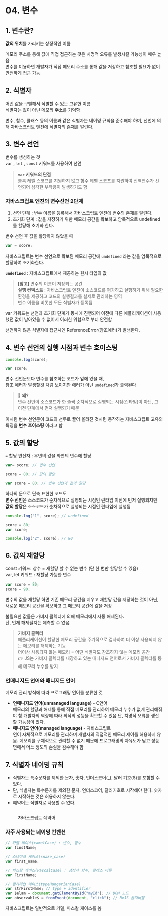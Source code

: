 # 04. 변수

## 1. 변수란?

**값의 위치**를 가리키는 상징적인 이름

메모리 주소를 통해 값에 직접 접근하는 것은 치명적 오류를 발생시킬 가능성이 매우 높음\
변수를 이용하면 개발자가 직접 메모리 주소를 통해 값을 저장하고 참조할 필요가 없이 안전하게 접근 가능

## 2. 식별자

어떤 값을 구별해서 식별할 수 있는 고유한 이름\
식별자는 값이 아닌 메모리 **주소**를 기억함

변수, 함수, 클래스 등의 이름과 같은 식별자는 네이밍 규칙을 준수해야 하며, 선언에 의해 자바스크립트 엔진에 식별자의 존재를 알린다.

## 3. 변수 선언

변수를 생성하는 것\
`var` , `let` , `const` 키워드를 사용하여 선언

> **`var` 키워드의 단점**\
> 블록 레벨 스코프를 지원하지 않고 함수 레벨 스코프를 지원하여 전역변수가 선언되어 심각한 부작용이 발생하기도 함

### 자바스크립트 엔진의 변수선언 2단계

1. 선언 단계 : 변수 이름을 등록해서 자바스크립트 엔진에 변수의 존재를 알린다.
2. 초기화 단계 : 값을 저장하기 위한 메모리 공간을 확보하고 암묵적으로 undefined를 할당해 초기화 한다.

변수 선언 후 값을 할당하지 않았을 때

```js
var = score;
```

자바스크립트는 변수 선언으로 확보된 메모리 공간에 `undefined` 라는 값을 암묵적으로 할당하여 초기화한다.

**`undefined`** : 자바스크립트에서 제공하는 원시 타입의 값

> **\[참고]** 변수의 이름이 저장되는 공간\
> **실행 컨텍스트** : 자바스크립트 엔진이 소스코드를 평가하고 실행하기 위해 필요한 환경을 제공하고 코드의 실행결과를 실제로 관리하는 영역\
> 변수 이름을 비롯한 모든 식별자가 등록됨

var 키워드는 선언과 초기화 단계가 동시에 진행되어 이전에 다른 애플리케이션이 사용했던 값이 남아있을 수 없어서 이러한 위험으로 부터 안전함

선언하지 않은 식별자에 접근시엔 ReferenceError(참조에러)가 발생한다.

## 4. 변수 선언의 실행 시점과 변수 호이스팅

```js
console.log(score);

var score;
```

변수 선언문보다 변수를 참조하는 코드가 앞에 있을 때,\
참조 에러가 발생할것 처럼 보이지만 에러가 아닌 `undefined`가 출력된다

> 🤔 **왜?**\
> 변수 선언이 소스코드가 한 줄씩 순차적으로 실행되는 시점(런타임)이 아닌, 그 이전 단계에서 먼저 실행되기 때문

이처럼 변수 선언문이 코드의 선두로 끌어 올려진 것처럼 동작하는 자바스크립트 고유의 특징을 **변수 호이스팅** 이라고 함

## 5. 값의 할당

`=` 할당 연산자 : 우변의 값을 좌변의 변수에 할당

```js
var= score; // 변수 선언

score = 80; // 값의 할당

var score = 80; // 변수 선언과 값의 할당
```

하나의 문으로 단축 표현한 코드도\
**변수 선언**은 소스코드가 순차적으로 실행되는 시점인 런타임 이전에 먼저 실행되지만\
**값의 할당**은 소스코드가 순차적으로 실행되는 시점인 런타임에 실행됨

```js
console.log("1", score); // undefined

score = 80;
var score;

console.log("2", score); // 80
```

## 6. 값의 재할당

const 키워드: 상수 = 재할당 할 수 없는 변수 (단 한 번만 할당할 수 있음)\
var, let 키워드 : 재할당 가능한 변수

```js
var score = 80;
score = 90;
```

변수의 값을 재할당 하면 기존 메모리 공간을 지우고 재할당 값을 저장하는 것이 아닌, 새로운 메모리 공간을 확보하고 그 메모리 공간에 값을 저장

불필요한 값들은 가비지 콜렉터에 의해 메모리에서 자동 해제된다.\
단, 언제 해제될지는 예측할 수 없음.

> **가비지 콜렉터**\
> 애플리케이션이 할당한 메모리 공간을 주기적으로 검사하여 더 이상 사용되지 않는 메모리를 해제하는 기능\
> 더이상 사용되지 않는 메모리 = 어떤 식별자도 참조하지 않는 메모리 공간\
> 👉 JS는 가비지 콜렉터를 내장하고 있는 매니지드 언어로서 가비지 콜렉터를 통해 메모리 누수를 방지

### 언매니지드 언어와 매니지드 언어

메모리 관리 방식에 따라 프로그래밍 언어를 분류한 것

- **언매니지드 언어(unmanaged language)** - C언어\
  메모리의 할당과 해제를 통해 직접 메모리를 관리하여 메모리 누수가 없게 관리해줘야 함 개발자의 역량에 따라 최적의 성능을 확보할 수 있음 단, 치명적 오류를 생산할 가능성이 있다.
- **매니지드 언어(managed language)** - 자바스크립트\
  언어 자체적으로 메모리를 관리하며 개발자의 직접적인 메모리 제어를 허용하지 않음. 메모리를 구체적으로 관리할 수 없기 때문에 프로그래밍의 자유도가 낮고 성능면에서 어느 정도의 손실을 감수해야 함

## 7. 식별자 네이밍 규칙

- 식별자는 특수문자를 제외한 문자, 숫자, 언더스코어(\_), 달러 기호($)를 포함할 수 있다.
- 단, 식별자는 특수문자를 제외한 문자, 언더스코어, 달러기호로 시작해야 한다. 숫자로 시작하는 것은 허용하지 않는다.
- 예약어는 식별자로 사용할 수 없다.

<figure><img src="../.gitbook/assets/282487015-c8b95dc5-5285-48ed-81e4-205a36fd4825.png" alt=""><figcaption><p>자바스크립트 예약어 </p></figcaption></figure>

### 자주 사용되는 네이밍 컨벤션

```js
// 카멜 케이스(camelCase) : 변수, 함수
var finstName;

// 스네이크 케이스(snake_case)
var first_name;

// 파스칼 케이스(PascalCase) : 생성자 함수, 클래스 이름
var FirstName;

// 헝가리언 케이스(typeHungarianCase)
var strFirstName; // type + identifier
var $elam = document.getElementById("myId"); // DOM 노드
var observable$ = fromEvent(document, "click"); // RxJS 옵저버블
```

자바스크립트는 일반적으로 카멜, 파스칼 케이스를 씀
